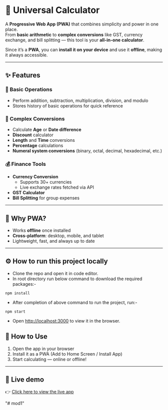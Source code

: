 # 🧮 Universal Calculator

A **Progressive Web App (PWA)** that combines simplicity and power in one place.  
From **basic arithmetic** to **complex conversions** like GST, currency exchange, and bill splitting — this tool is your **all-in-one calculator**.  

Since it’s a **PWA**, you can **install it on your device** and use it **offline**, making it always accessible.  

---

## ✨ Features

### 🔢 Basic Operations
- Perform addition, subtraction, multiplication, division, and modulo  
- Stores history of basic operations for quick reference  

### 🧩 Complex Conversions
- Calculate **Age** or **Date difference**  
- **Discount** calculator  
- **Length** and **Time** conversions  
- **Percentage** calculations  
- **Numeral system conversions** (binary, octal, decimal, hexadecimal, etc.)  

### 💰 Finance Tools
- **Currency Conversion**  
  - Supports 30+ currencies  
  - Live exchange rates fetched via API  
- **GST Calculator**  
- **Bill Splitting** for group expenses  

---

## 📱 Why PWA?
- Works **offline** once installed  
- **Cross-platform**: desktop, mobile, and tablet  
- Lightweight, fast, and always up to date  

---

## ⚙️ How to run this project locally
- Clone the repo and open it in code editor.
- In root directory run below command to download the required packages:-
```
npm install
```
- After completion of above command to run the project, run:-
```
npm start
```
- Open [http://localhost:3000](http://localhost:3000) to view it in the browser.

## 🚀 How to Use
1. Open the app in your browser  
2. Install it as a PWA (Add to Home Screen / Install App)  
3. Start calculating — online or offline!  

---

## 🎥 Live demo
👉 [Click here to view the live app](https://cal-rouge.vercel.app/)  



"# mod1" 
